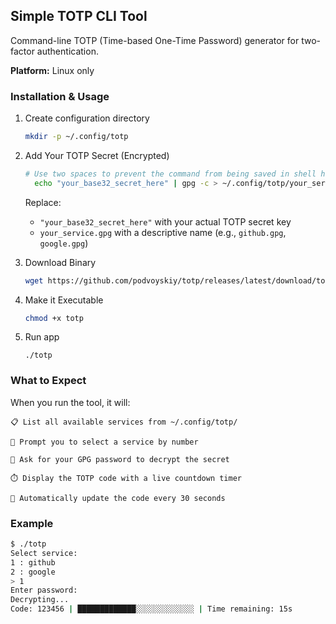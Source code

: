 ## Simple TOTP CLI Tool

Command-line TOTP (Time-based One-Time Password) generator for two-factor authentication.

**Platform:** Linux only

### Installation & Usage

1. Create configuration directory
    ```bash
    mkdir -p ~/.config/totp
    ```

2. Add Your TOTP Secret (Encrypted)
    ```bash
    # Use two spaces to prevent the command from being saved in shell history
      echo "your_base32_secret_here" | gpg -c > ~/.config/totp/your_service.gpg
    ```

    Replace:
    + `"your_base32_secret_here"` with your actual TOTP secret key
    + `your_service.gpg` with a descriptive name (e.g., `github.gpg`, `google.gpg`)

3. Download Binary
    ```bash
    wget https://github.com/podvoyskiy/totp/releases/latest/download/totp
    ```

4. Make it Executable
    ```bash
    chmod +x totp
    ```

4. Run app
    ```
    ./totp
    ```

### What to Expect

When you run the tool, it will:

    📋 List all available services from ~/.config/totp/

    🔢 Prompt you to select a service by number

    🔐 Ask for your GPG password to decrypt the secret

    ⏱️ Display the TOTP code with a live countdown timer

    🔄 Automatically update the code every 30 seconds

### Example

```bash
$ ./totp
Select service:
1 : github
2 : google
> 1
Enter password:
Decrypting...
Code: 123456 | █████████████░░░░░░░░░░░░░ | Time remaining: 15s
```